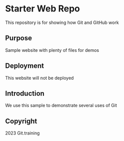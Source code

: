 # Starter Web Repo

This repository is for showing how Git and GitHub work

## Purpose

Sample website with plenty of files for demos

## Deployment
This website will not be deployed

## Introduction
We use this sample to demonstrate several uses of Git

## Copyright
2023 Git.training
